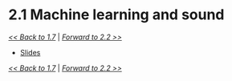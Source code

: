 # 2.1 Machine learning and sound

[*<< Back to 1.7*](1.7.md)  \| [*Forward to 2.2 >>*](2.2.md)

- [Slides](https://github.com/stevemclaugh/HILT-Audio-ML/blob/master/Day_2/Day_2_ML.pptx?raw=true)

[*<< Back to 1.7*](1.7.md)  \| [*Forward to 2.2 >>*](2.2.md)
